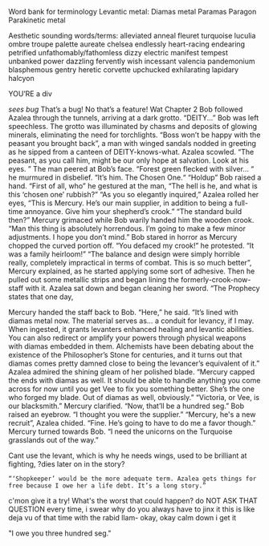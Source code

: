 Word bank for terminology
Levantic metal: 
Diamas metal
Paramas
Paragon
Parakinetic metal

Aesthetic sounding words/terms: 
alleviated
anneal
fleuret
turquoise
luculia
ombre
troupe
palette
aureate
chelsea
endlessly
heart-racing
endearing
petrified
unfathomably/fathomless
dizzy
electric
manifest
tempest
unbanked power
dazzling
fervently wish
incessant
valencia
pandemonium
blasphemous
gentry
heretic
corvette
upchucked
exhilarating
lapidary
halcyon

YOU’RE a div

*sees bug*
That’s a bug!
No that’s a feature!
Wat
Chapter 2
Bob followed Azalea through the tunnels, arriving at a dark grotto. 
“DEITY...” Bob was left speechless. The grotto was illuminated by chasms and deposits of glowing minerals, eliminating the need for torchlights. 
“Boss won’t be happy with the peasant you brought back”, a man with winged sandals nodded in greeting as he sipped from a canteen of DEITY-knows-what. 
Azalea scowled. “The peasant, as you call him, might be our only hope at salvation. Look at his eyes. ”
	The man peered at Bob’s face. “Forest green flecked with silver… “ he murmured in disbelief. “It’s him. The Chosen One.“
	“Holdup” Bob raised a hand. “First of all, who” he gestured at the man, “The hell is he, and what is this ‘chosen one’ rubbish?” 
	“As you so elegantly inquired,” Azalea rolled her eyes, “This is Mercury. He’s our main supplier, in addition to being a full-time annoyance. Give him your shepherd’s crook.”
	“The standard build then?” Mercury grimaced while Bob warily handed him the wooden crook. “Man this thing is absolutely horrendous. I’m going to make a few minor adjustments. I hope you don’t mind.”
	Bob stared in horror as Mercury chopped the curved portion off. “You defaced my crook!” he protested. “It was a family heirloom!”
	“The balance and design were simply horrible really, completely impractical in terms of combat. This is so much better”, Mercury explained, as he started applying some sort of adhesive. Then he pulled out some metallic strips and began lining the formerly-crook-now-staff with it. 
	Azalea sat down and began cleaning her sword. “The Prophecy states that one day, 


Mercury handed the staff back to Bob. “Here,” he said. “It’s lined with diamas metal now. The material serves as… a conduit for levancy, if I may. When ingested, it grants levanters enhanced healing and levantic abilities. You can also redirect or amplify your powers through physical weapons with diamas embedded in them. Alchemists have been debating about the existence of the Philosopher’s Stone for centuries, and it turns out that diamas comes pretty damned close to being the levancer’s equivalent of it.”
	Azalea admired the shining gleam of her polished blade. “Mercury capped the ends with diamas as well. It should be able to handle anything you come across for now until you get Vee to fix you something better. She’s the one who forged my blade. Out of diamas as well, obviously.”
	“Victoria, or Vee, is our blacksmith.” Mercury clarified. “Now, that’ll be a hundred seg.”
	Bob raised an eyebrow. “I thought you were the supplier.”
	“Mercury, he's a new recruit”, Azalea chided.
	“Fine. He’s going to have to do me a favor though.” Mercury turned towards Bob. “I need the unicorns on the Turquoise grasslands out of the way.”

Cant use the levant, which is why he needs wings, used to be brilliant at fighting, ?dies later on in the story?


	“‘Shopkeeper’ would be the more adequate term. Azalea gets things for free because I owe her a life debt. It’s a long story.”





c'mon give it a try! What's the worst that could happen?
do NOT ASK THAT QUESTION <DEITYNAME> every time, i swear why do you always have to jinx it 
this is like deja vu of that time with the rabid llam-
okay, okay calm down i get it





"I owe you three hundred seg."

